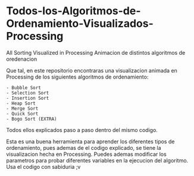 # Todos-los-Algoritmos-de-Ordenamiento-Visualizados-Processing
All Sorting Visualized in Processing
Animacion de distintos algoritmos de oredenacion

Que tal, en este repositorio encontraras una visualizacion animada en Processing de los siguientes algoritmos de ordenamiento:

	- Bubble Sort
	- Selection Sort
	- Insertion Sort
	- Heap Sort
	- Merge Sort
	- Quick Sort
	- Bogo Sort (EXTRA)

Todos ellos explicados paso a paso dentro del mismo codigo.

Esta es una buena herramienta para aprender los diferentes tipos de ordenamiento, pues ademas de el codigo explicado, se tiene la visualizacion hecha en Processing.
Puedes ademas modificar los parametros para probar diferentes variables en la ejecucion del algoritmo.
Usa el codigo con sabiduria ;v
